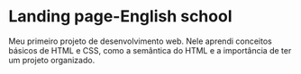 # Landing page-English school
Meu primeiro projeto de desenvolvimento web.
Nele aprendi conceitos básicos de HTML e CSS, como a semântica do HTML e a importância de ter um projeto organizado.